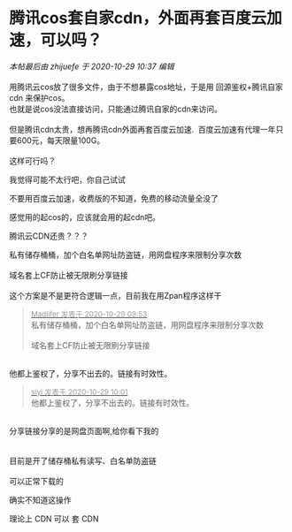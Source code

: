 # 腾讯cos套自家cdn，外面再套百度云加速，可以吗？


<i class="pstatus"> 本帖最后由 zhijuefe 于 2020-10-29 10:37 编辑 </i><br />
<br />
用腾讯云cos放了很多文件，由于不想暴露cos地址，于是用 回源鉴权+腾讯自家cdn 来保护cos。<br />
也就是说cos没法直接访问，只能通过腾讯自家的cdn来访问。<br />
<br />
但是腾讯cdn太贵，想再腾讯cdn外面再套百度云加速.&nbsp;&nbsp;百度云加速有代理一年只要600元，每天限量100G。<br />
<br />
这样可行吗？

我觉得可能不太行吧，你自己试试

不要用百度云加速，收费版的不知道，免费的移动流量全没了<img id="aimg_y0d02" onclick="zoom(this, this.src, 0, 0, 0)" class="zoom" src="https://cdn.jsdelivr.net/gh/hishis/forum-master/public/images/patch.gif" onmouseover="img_onmouseoverfunc(this)" onload="thumbImg(this)" border="0" alt="" />

感觉用的起cos的，应该就会用的起cdn吧。

腾讯云CDN还贵？？？

私有储存桶桶，加个白名单网址防盗链，用网盘程序来限制分享次数<br />
<br />
域名套上CF防止被无限刷分享链接<br />
<br />
这个方案是不是更符合逻辑一点，目前我在用Zpan程序这样干

<div class="quote"><blockquote><font size="2"><a href="https://www.hostloc.com/forum.php?mod=redirect&amp;goto=findpost&amp;pid=9367790&amp;ptid=759689" target="_blank"><font color="#999999">Madlifer 发表于 2020-10-29 09:53</font></a></font><br />
私有储存桶桶，加个白名单网址防盗链，用网盘程序来限制分享次数<br />
<br />
域名套上CF防止被无限刷分享链接</blockquote></div><br />
他都上鉴权了，分享不出去的。链接有时效性。

<div class="quote"><blockquote><font size="2"><a href="https://www.hostloc.com/forum.php?mod=redirect&amp;goto=findpost&amp;pid=9367837&amp;ptid=759689" target="_blank"><font color="#999999">siyi 发表于 2020-10-29 10:01</font></a></font><br />
他都上鉴权了，分享不出去的。链接有时效性。</blockquote></div><br />
分享链接分享的是网盘页面啊,给你看下我的<br />
<br />
<img id="aimg_bVn4k" onclick="zoom(this, this.src, 0, 0, 0)" class="zoom" src="https://i.loli.net/2020/10/29/ZYPcdvoqM8nSLXQ.png" onmouseover="img_onmouseoverfunc(this)" onload="thumbImg(this)" border="0" alt="" /><br />
<br />
目前是开了储存桶私有读写、白名单防盗链<br />
<br />
可以正常下载的

确实不知道这操作

理论上 CDN 可以 套 CDN
